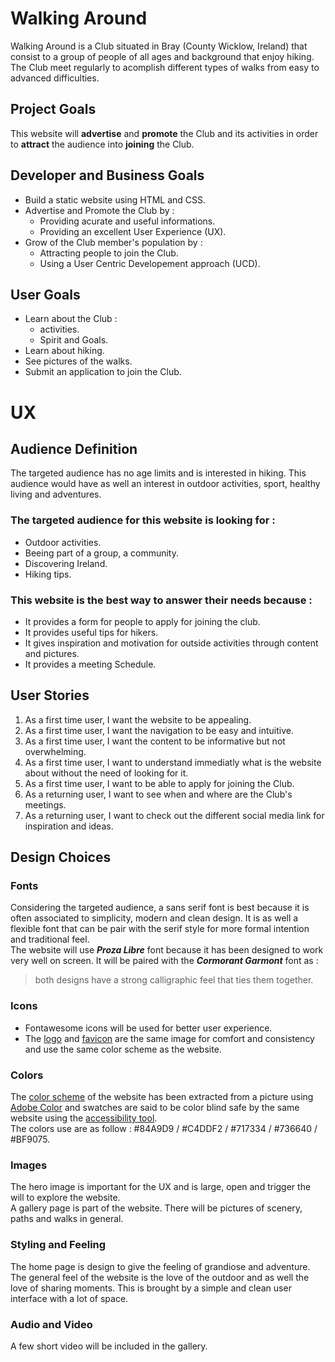 # **Walking Around**

Walking Around is a Club situated in Bray (County Wicklow, Ireland) that 
consist to a group of people of all ages and background that enjoy hiking.  
The Club meet regularly to acomplish different types of walks from 
easy to advanced difficulties.

## Project Goals

This website will **advertise** and **promote** the Club and its activities in 
order to **attract** the audience into **joining** the Club.

## Developer and Business Goals

* Build a static website using HTML and CSS.
* Advertise and Promote the Club by :
  * Providing acurate and useful informations.
  * Providing an excellent User Experience (UX).
* Grow of the Club member's population by :
  * Attracting people to join the Club.
  * Using a User Centric Developement approach (UCD).

## User Goals

* Learn about the Club :
  * activities.
  * Spirit and Goals.
* Learn about hiking.
* See pictures of the walks.
* Submit an application to join the Club.

# UX

## **Audience Definition**

The targeted audience has no age limits and is interested in hiking. This audience 
would have as well an interest in outdoor activities, sport, healthy living and adventures.

### The targeted audience for this website is looking for :

* Outdoor activities.
* Beeing part of a group, a community.
* Discovering Ireland.
* Hiking tips.

### This website is the best way to answer their needs because :

* It provides a form for people to apply for joining the club.
* It provides useful tips for hikers.
* It gives inspiration and motivation for outside activities through content and pictures.
* It provides a meeting Schedule.

## **User Stories**

1. As a first time user, I want the website to be appealing.
2. As a first time user, I want the navigation to be easy and intuitive.
3. As a first time user, I want the content to be informative but not overwhelming.
4. As a first time user, I want to understand immediatly what is the website about 
without the need of looking for it.
5. As a first time user, I want to be able to apply for joining the Club.
6. As a returning user, I want to see when and where are the Club's meetings.
7. As a returning user, I want to check out the different social media link for 
inspiration and ideas.

## **Design Choices**

### Fonts

Considering the targeted audience, a sans serif font is best because it is often 
associated to simplicity, modern and clean design. It is as well a flexible font that 
can be pair with the serif style for more formal intention and traditional feel.  
The website will use ***Proza Libre*** font because it has been designed to work 
very well on screen. It will be paired with the ***Cormorant Garmont*** font as :
>both designs have a strong calligraphic feel that ties them together.

### Icons

* Fontawesome icons will be used for better user experience.
* The [logo](assets/images/logo.png) and [favicon](assets/images/favicon.ico) are the same image for comfort and consistency and use 
the same color scheme as the website.

### Colors

The [color scheme](assets/images/colors.png) of the website has been extracted from a picture using [Adobe Color](https://color.adobe.com/create/image) 
and swatches are said to be color blind safe by the same website using the [accessibility tool](https://color.adobe.com/create/color-accessibility).  
The colors use are as follow : #84A9D9 / #C4DDF2 / #717334 / #736640 / #BF9075.

### Images

The hero image is important for the UX and is large, open and trigger the will to explore the website.  
A gallery page is part of the website. There will be pictures of scenery, paths and walks in general.

### Styling and Feeling

The home page is design to give the feeling of grandiose and adventure.  
The general feel of the website is the love of the outdoor and as well the love 
of sharing moments. This is brought by a simple and clean user interface with 
a lot of space.

### Audio and Video

A few short video will be included in the gallery.